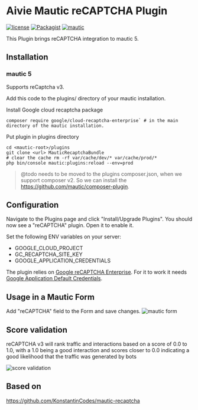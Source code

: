 # Aivie Mautic reCAPTCHA Plugin

[![license](https://img.shields.io/packagist/v/koco/mautic-recaptcha-bundle.svg)](https://packagist.org/packages/koco/mautic-recaptcha-bundle) 
[![Packagist](https://img.shields.io/packagist/l/koco/mautic-recaptcha-bundle.svg)](LICENSE)
[![mautic](https://img.shields.io/badge/mautic-3%20&%204-blue.svg)](https://www.mautic.org/mixin/recaptcha/)

This Plugin brings reCAPTCHA integration to mautic 5.

## Installation

### mautic 5
Supports reCaptcha v3.

Add this code to the plugins/ directory of your mautic installation.

Install Google cloud recaptcha package

```
composer require google/cloud-recaptcha-enterprise` # in the main directory of the mautic installation.
```

Put plugin in plugins directory
```
cd <mautic-root>/plugins
git clone <url> MauticRecaptchaBundle
# clear the cache rm -rf var/cache/dev/* var/cache/prod/*
php bin/console mautic:plugins:reload --env=prod
```

> @todo needs to be moved to the plugins composer.json, when we support composer v2. So we can install the https://github.com/mautic/composer-plugin.


## Configuration

Navigate to the Plugins page and click "Install/Upgrade Plugins". You should now see a "reCAPTCHA" plugin. Open it to enable it.

Set the following ENV variables on your server:
- GOOGLE_CLOUD_PROJECT
- GC_RECAPTCHA_SITE_KEY
- GOOGLE_APPLICATION_CREDENTIALS

The plugin relies on [Google reCAPTCHA Enterprise](https://cloud.google.com/recaptcha). For it to work it needs [Google Application Default Credentials](https://cloud.google.com/docs/authentication/application-default-credentials#GAC). 

## Usage in a Mautic Form
Add "reCAPTCHA" field to the Form and save changes.
![mautic form](/doc/form_preview.png?raw=true "Mautic Form with reCAPTCHA")

## Score validation

reCAPTCHA v3 will rank traffic and interactions based on a score of 0.0 to 1.0, with a 1.0 being a good interaction and scores closer to 0.0 indicating a good likelihood that the traffic was generated by bots

![score validation](/doc/score-validation.png?raw=true "plugin config")

## Based on 
https://github.com/KonstantinCodes/mautic-recaptcha